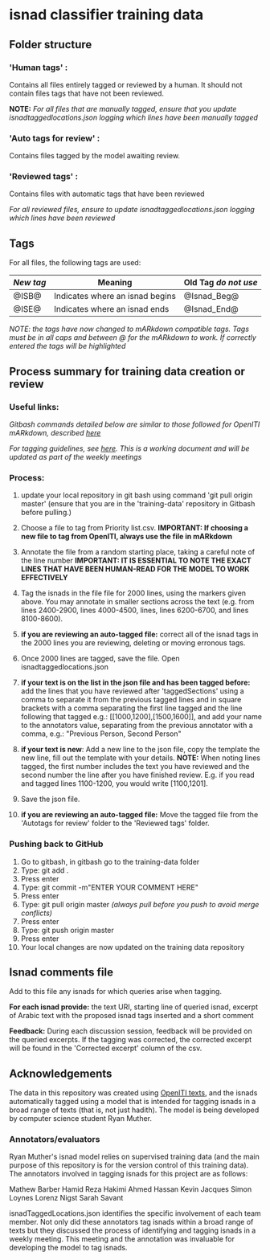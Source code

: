 # **isnad classifier training data**

## **Folder structure**

### 'Human tags' : 

Contains all files entirely tagged or reviewed by a human. It should not contain files tags that have not been reviewed.

**NOTE:**
*For all files that are manually tagged, ensure that you update isnadtaggedlocations.json logging which lines have been manually tagged*

### 'Auto tags for review' : 

Contains files tagged by the model awaiting review.


### 'Reviewed tags' :

Contains files with automatic tags that have been reviewed

*For all reviewed files, ensure to update isnadtaggedlocations.json logging which lines have been reviewed*

## **Tags**

For all files, the following tags are used: 

| *New tag* | Meaning | Old Tag *do not use* |
| --- | --- | --- |
| @ISB@ | Indicates where an isnad begins | @Isnad_Beg@ |
| @ISE@ | Indicates where an isnad ends | @Isnad_End@ |

*NOTE: the tags have now changed to mARkdown compatible tags. Tags must be in all caps and between @ for the mARkdown to work. If correctly entered the tags will be highlighted*

## **Process summary for training data creation or review**

### **Useful links:** 

*Gitbash commands detailed below are similar to those followed for OpenITI mARkdown, described [here](https://docs.google.com/document/d/1XsRR56gn3LvpToTtmy7_YlLtG9bybZImhVMvX1SISrE/edit?usp=sharing "OpenITI mARkdown Annotation workflow")* 

*For tagging guidelines, see [here](https://docs.google.com/document/d/19IPG3APp8IIq8kENLSGEFCcCSEqrgEeOxjg6dm4WKH8/edit?usp=sharing "Guidelines for Tagging Isnads"). This is a working document and will be updated as part of the weekly meetings* 

### **Process:**

  1. update your local repository in git bash using command 'git pull origin master' (ensure that you are in the 'training-data' repository in Gitbash before pulling.)

  1. Choose a file to tag from Priority list.csv. **IMPORTANT: If choosing a new file to tag from OpenITI, always use the file in mARkdown**

  1. Annotate the file from a random starting place, taking a careful note of the line number
  **IMPORTANT: IT IS ESSENTIAL TO NOTE THE EXACT LINES THAT HAVE BEEN HUMAN-READ FOR THE MODEL TO WORK EFFECTIVELY**

  1. Tag the isnads in the file file for 2000 lines, using the markers given above. You may annotate in smaller sections across the text (e.g. from lines 2400-2900, lines 4000-4500, lines, lines 6200-6700, and lines 8100-8600).

  1. **if you are reviewing an auto-tagged file:** correct all of the isnad tags in the 2000 lines you are reviewing, deleting or moving erronous tags.

  1. Once 2000 lines are tagged, save the file. Open isnadtaggedlocations.json

  1. **if your text is on the list in the json file and has been tagged before:** add the lines that you have reviewed after 'taggedSections' using a comma to separate it from the previous tagged lines and in square brackets with a comma separating the first line tagged and the line following that tagged e.g.: [[1000,1200],[1500,1600]], and add your name to the annotators value, separating from the previous annotator with a comma, e.g.: "Previous Person, Second Person"
 
  1. **if your text is new**: Add a new line to the json file, copy the template the new line, fill out the template with your details.
  **NOTE:** When noting lines tagged, the first number includes the text you have reviewed and the second number the line after you have finished review. E.g. if you read and tagged lines 1100-1200, you would write [1100,1201].

  1. Save the json file.

  1. **if you are reviewing an auto-tagged file:** Move the tagged file from the 'Autotags for review' folder to the 'Reviewed tags' folder.

### **Pushing back to GitHub**
  1. Go to gitbash, in gitbash go to the training-data folder
  1. Type: git add .
  1. Press enter
  1. Type: git commit -m"ENTER YOUR COMMENT HERE"
  1. Press enter
  1. Type: git pull origin master *(always pull before you push to avoid merge conflicts)*
  1. Press enter
  1. Type: git push origin master
  1. Press enter
  1. Your local changes are now updated on the training data repository

## **Isnad comments file**

Add to this file any isnads for which queries arise when tagging. 

**For each isnad provide:** the text URI, starting line of queried isnad, excerpt of Arabic text with the proposed isnad tags inserted and a short comment

**Feedback:** During each discussion session, feedback will be provided on the queried excerpts. If the tagging was corrected, the corrected excerpt will be found in the 'Corrected excerpt' column of the csv.

## **Acknowledgements**

The data in this repository was created using [OpenITI texts](https://github.com/openiti "to see openITI repositories"), and the isnads automatically tagged using a model that is intended for tagging isnads in a broad range of texts (that is, not just hadith). The model is being developed by computer science student Ryan Muther.

### **Annotators/evaluators**
Ryan Muther's isnad model relies on supervised training data (and the main purpose of this repository is for the version control of this training data). The annotators involved in tagging isnads for this project are as follows:

Mathew Barber
Hamid Reza Hakimi
Ahmed Hassan
Kevin Jacques
Simon Loynes
Lorenz Nigst
Sarah Savant

isnadTaggedLocations.json identifies the specific involvement of each team member. Not only did these annotators tag isnads within a broad range of texts but they discussed the process of identifying and tagging isnads in a weekly meeting. This meeting and the annotation was invaluable for developing the model to tag isnads.

